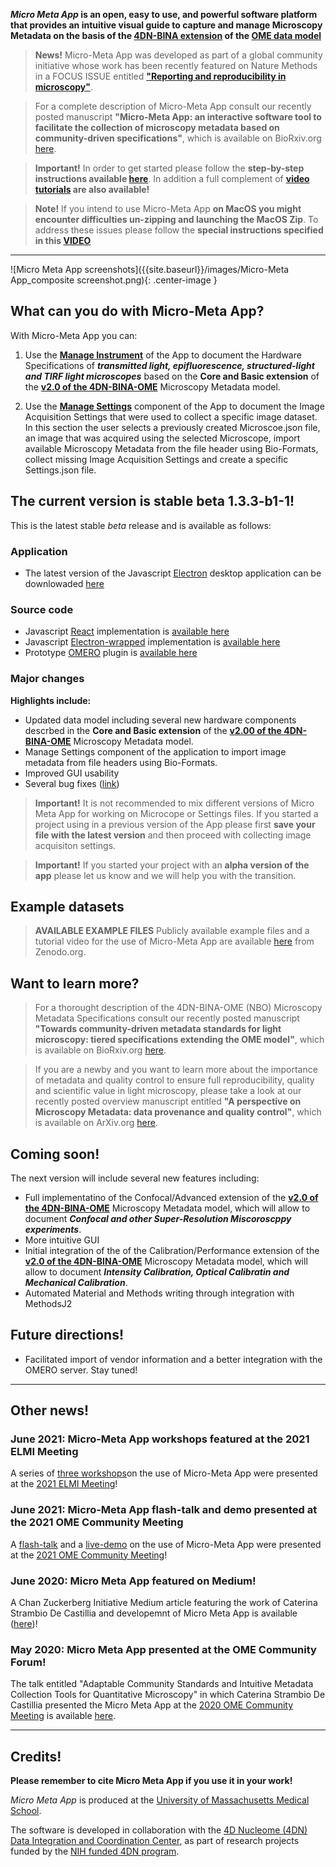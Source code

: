 
<!-- ## Micro Meta App -->

**_Micro Meta App_ is an open, easy to use, and powerful software platform that provides an intuitive visual guide to capture and manage Microscopy Metadata on the basis of the [4DN-BINA extension](https://github.com/WU-BIMAC/NBOMicroscopyMetadataSpecs/tree/master/Model/stable%20version/v02-01) of the [OME data model](https://docs.openmicroscopy.org/ome-model/6.1.1/developers/model-overview.html)**

> **News!** Micro-Meta App was developed as part of a global community initiative whose work has been recently featured on Nature Methods in a FOCUS ISSUE entitled [**"Reporting and reproducibility in microscopy"**](https://www.nature.com/collections/djiciihhjh). 

> For a complete description of Micro-Meta App consult our recently posted manuscript **"Micro-Meta App: an interactive software tool to facilitate the collection of microscopy metadata based on community-driven specifications"**, which is available on BioRxiv.org [here](https://doi.org/10.1101/2021.05.31.446382).

> **Important!** In order to get started please follow the **step-by-step instructions available [here](https://micrometaapp-docs.readthedocs.io/en/latest/index.html)**. In addition a full complement of **[video tutorials](https://micrometaapp-docs.readthedocs.io/en/latest/docs/tutorials/VideoTutorials.html) are also available!**

> **Note!** If you intend to use Micro-Meta App **on MacOS you might encounter difficulties un-zipping and launching the MacOS Zip**. To address these issues please follow the **special instructions specified in this [VIDEO](https://vimeo.com/529609242)**

----
![Micro Meta App screenshots]({{site.baseurl}}/images/Micro-Meta App_composite screenshot.png){: .center-image }

## What can you do with Micro-Meta App?
With Micro-Meta App you can:

1) Use the [**Manage Instrument**](https://micrometaapp-docs.readthedocs.io/en/latest/docs/tutorials/ManageInstrument.html) of the App to document the Hardware Specifications of **_transmitted light, epifluorescence, structured-light and TIRF light microscopes_** based on the **Core and Basic extension** of the [**v2.0 of the 4DN-BINA-OME**](https://github.com/WU-BIMAC/MicroscopyMetadata4DNGuidelines/tree/master/Model/stable%20version/v02-01) Microscopy Metadata model.

2) Use the [**Manage Settings**](https://micrometaapp-docs.readthedocs.io/en/latest/docs/tutorials/ManageSettings.html) component of the App to document the Image Acquisition Settings that were used to collect a specific image dataset.  In this section the user selects a previously created Microscoe.json file, an image that was acquired using the selected Microscope, import available Microscopy Metadata from the file header using Bio-Formats, collect missing Image Acquisition Settings and create a specific Settings.json file.

## The current version is stable beta 1.3.3-b1-1!

This is the latest stable *beta* release and is available as follows:

### Application
* The latest version of the Javascript [Electron](https://www.electronjs.org/) desktop application can be downlowaded [here](https://github.com/WU-BIMAC/MicroMetaApp-Electron/releases/latest) 

### Source code
* Javascript [React](https://reactjs.org/) implementation is [available here](https://github.com/WU-BIMAC/MicroMetaApp-React)
* Javascript [Electron-wrapped](https://www.electronjs.org/) implementation is [available here](https://github.com/WU-BIMAC/MicroMetaApp-Electron)
* Prototype [OMERO](https://www.openmicroscopy.org/omero/scientists/) plugin is [available here](https://github.com/WU-BIMAC/MicroMetaApp-Omero)

### Major changes

<!-- See the [changelog]() for more details. -->

**Highlights include:**
* Updated data model including several new hardware components descrbed in the **Core and Basic extension** of the [**v2.00 of the 4DN-BINA-OME**](https://github.com/WU-BIMAC/NBOMicroscopyMetadataSpecs/tree/master/Model/stable%20version/v02-00) Microscopy Metadata model.
* Manage Settings component of the application to import image metadata from file headers using Bio-Formats.
* Improved GUI usability
* Several bug fixes ([link](https://github.com/WU-BIMAC/MicroMetaApp-React/issues))

> **Important!** It is not recommended to mix different versions of Micro Meta App for working on Microcope or Settings files. 
If you started a project using in a previous version of the App please first **save your file with the latest version** and then proceed with collecting image acquisiton settings. 

> **Important!** If you started your project with an **alpha version of the app** please let us know and we will help you with the transition.

## Example datasets

> **AVAILABLE EXAMPLE FILES** Publicly available example files and a tutorial video for the use of Micro-Meta App are available [here](https://doi.org/10.5281/zenodo.4891883) from Zenodo.org.

## Want to learn more?

> For a thorought description of the 4DN-BINA-OME (NBO) Microscopy Metadata Specifications consult our recently posted manuscript **"Towards community-driven metadata standards for light microscopy: tiered specifications extending the OME model"**, which is available on BioRxiv.org [here](https://www.biorxiv.org/node/1919775.external-links.html).

> If you are a newby and you want to learn more about the importance of metadata and quality control to ensure full reproducibility, quality and scientific value in light microscopy, please take a look at our recently posted overview manuscript entitled **"A perspective on Microscopy Metadata: data provenance and quality control"**, which is available on ArXiv.org [here](https://arxiv.org/abs/1910.11370).

## Coming soon!

The next version will include several new features including:

* Full implementatino of the Confocal/Advanced extension of the [**v2.0 of the 4DN-BINA-OME**](https://github.com/WU-BIMAC/MicroscopyMetadata4DNGuidelines/tree/master/Model/stable%20version/v02-01) Microscopy Metadata model, which will allow to document **_Confocal and other Super-Resolution Miscoroscppy experiments_**.
* More intuitive GUI
* Initial integration of the of the Calibration/Performance extension of the [**v2.0 of the 4DN-BINA-OME**](https://github.com/WU-BIMAC/MicroscopyMetadata4DNGuidelines/tree/master/Model/stable%20version/v02-01) Microscopy Metadata model, which will allow to document **_Intensity Calibration, Optical Calibratin and Mechanical Calibration_**.
* Automated Material and Methods writing through integration with MethodsJ2

## Future directions! 

* Facilitated import of vendor information and a better integration with the OMERO server.
Stay tuned!

----
## Other news!

### June 2021: Micro-Meta App workshops featured at the 2021 ELMI Meeting
A series of [three workshops](https://www.elmi2021.org/sponsors/workshop-schedule.html)on the use of Micro-Meta App were presented at the [2021 ELMI Meeting](https://www.elmi2021.org/)!

### June 2021: Micro-Meta App flash-talk and demo presented at the 2021 OME Community Meeting
A [flash-talk](https://www.youtube.com/watch?v=LO2-5U_9s6w&list=PL-oOCWFUMH51ACy8QhTYc4ppaoICJQDU_&index=2) and a [live-demo](https://www.openmicroscopy.org/events/ome-community-meeting-2021/day1/) on the use of Micro-Meta App were presented at the [2021 OME Community Meeting](https://www.openmicroscopy.org/events/ome-community-meeting-2021/)!

### June 2020: Micro Meta App featured on Medium!
A Chan Zuckerberg Initiative Medium article featuring the work of Caterina Strambio De Castillia and developemnt of Micro Meta App is available ([here](https://medium.com/@cziscience/5-imaging-scientists-share-insights-1ece553e9da3))!

### May 2020: Micro Meta App presented at the OME Community Forum!
The talk entitled "Adaptable Community Standards and Intuitive Metadata Collection Tools for Quantitative Microscopy" in which Caterina Strambio De Castillia presented the Micro Meta App at the [2020 OME Community Meeting](https://www.openmicroscopy.org/events/ome-community-meeting-2020/) is available [here](https://www.openmicroscopy.org/events/ome-community-meeting-2020/day2/).

----
## Credits!

**Please remember to cite Micro Meta App if you use it in your work!**

_Micro Meta App_ is produced at the <a href="https://www.umassmed.edu/pmm/">University of Massachusetts Medical School</a>.

The software is developed in collaboration with the <a href="http://dcic.4dnucleome.org/">4D Nucleome (4DN) Data Integration and Coordination Center</a>, as part of research projects funded by the <a href="https://commonfund.nih.gov/4DNucleome">NIH funded 4DN program</a>.
